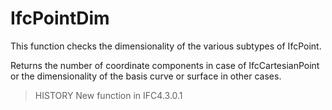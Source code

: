 # IfcPointDim

This function checks the dimensionality of the various subtypes of IfcPoint.
<!-- end of short definition -->


Returns the number of coordinate components in case of IfcCartesianPoint or the dimensionality of the basis curve or surface in other cases.

> HISTORY New function in IFC4.3.0.1
